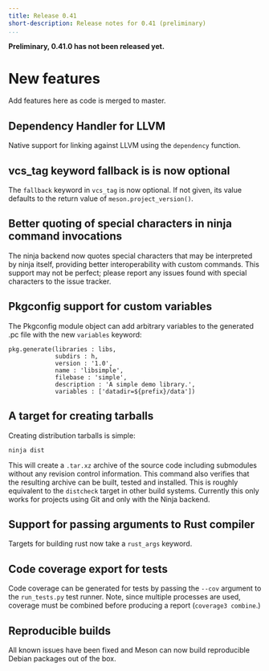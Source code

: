 ```yaml
---
title: Release 0.41
short-description: Release notes for 0.41 (preliminary)
...
```


**Preliminary, 0.41.0 has not been released yet.**

# New features

Add features here as code is merged to master.

## Dependency Handler for LLVM

Native support for linking against LLVM using the `dependency` function.

## vcs_tag keyword fallback is is now optional

The `fallback` keyword in `vcs_tag` is now optional. If not given, its value
defaults to the return value of `meson.project_version()`.

## Better quoting of special characters in ninja command invocations

The ninja backend now quotes special characters that may be interpreted by
ninja itself, providing better interoperability with custom commands. This
support may not be perfect; please report any issues found with special
characters to the issue tracker.

## Pkgconfig support for custom variables

The Pkgconfig module object can add arbitrary variables to the generated .pc
file with the new `variables` keyword:
```meson
pkg.generate(libraries : libs,
             subdirs : h,
             version : '1.0',
             name : 'libsimple',
             filebase : 'simple',
             description : 'A simple demo library.',
             variables : ['datadir=${prefix}/data'])
```

## A target for creating tarballs

Creating distribution tarballs is simple:

    ninja dist

This will create a `.tar.xz` archive of the source code including
submodules without any revision control information. This command also
verifies that the resulting archive can be built, tested and
installed. This is roughly equivalent to the `distcheck` target in
other build systems. Currently this only works for projects using Git
and only with the Ninja backend.

## Support for passing arguments to Rust compiler

Targets for building rust now take a `rust_args` keyword.

## Code coverage export for tests

Code coverage can be generated for tests by passing the `--cov` argument to
the `run_tests.py` test runner. Note, since multiple processes are used,
coverage must be combined before producing a report (`coverage3 combine`.)

## Reproducible builds

All known issues have been fixed and Meson can now build reproducible Debian
packages out of the box.

